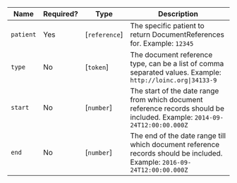  Name|Required?|Type|Description
-----------|-----------|---------------|--------------------------------------------------------------------------------------------------------
 `patient`|Yes|[`reference`]|The specific patient to return DocumentReferences for. Example: `12345`
 `type`|No|[`token`]|The document reference type, can be a list of comma separated values. Example: `http://loinc.org\|34133-9`
 `start`|No|[`number`]|The start of the date range from which document reference records should be included. Example: `2014-09-24T12:00:00.000Z`
 `end`|No|[`number`]|The end of the date range till which document reference records should be included. Example: `2016-09-24T12:00:00.000Z`
